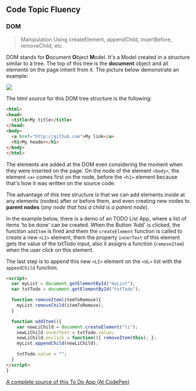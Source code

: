 ## Code Topic Fluency 

### DOM
> Manipulation Using createElement, appendChild, insertBefore, removeChild, etc.

DOM stands for **D**ocument **O**bject **M**odel. It's a Model created in a structure similar to a tree. The top of this tree is the **document** object and all elements on the page inherit from it. The picture below demonstrate an example:

<img src="http://goliveira.com/byui/resources/html-tree.gif" />

The html source for this DOM tree structure is the following:

````html
<html>
<head>
  <title>My title</title>
</head>
<body>
  <a href="http://github.com">My link</a>
  <h1>My header</h1>
</body>
</html>	
````
The elements are added at the DOM even considering the moment when they were inserted on the page. On the node of the element `<body>`, the element `<a>` comes first on the node, before the `<h1>` element because that's how it was written on the source code.

The advantage of this tree structure is that we can add elements inside at any elements (nodes) after or before them,  and even creating new nodes to **parent nodes** (*any node that has a child is a parent node*).

In the example below, there is a demo of an TODO List App, where a list of items 'to be done' can be created. When the Button 'Add' is clicked, the function `addItem` is fired and them the `createElement` function is called to create a new `<LI>` element, them the property `innerText` of this element gets the value of the txtTodo input, also it assigns a function (`removeItem`) when the user click on this element.

The last step is to append this new `<LI>` element on the `<UL>` list with the `appendChild` function.


````html
<script>
  var myList = document.getElementById("myList");
  var txtTodo = document.getElementById("txtTodo");

  function removeItem(itemToRemove){  
    myList.removeChild(itemToRemove);
  }

  function addItem(){
    var newLiChild = document.createElement("li"); 
    newLiChild.innerText = txtTodo.value;
    newLiChild.onclick = function(){ removeItem(this); };
    myList.appendChild(newLiChild);

    txtTodo.value = "";
  }
</script>  
}
````

<a href="https://codepen.io/mintnerknown/pen/ExjxyGq" target="_blank">A complete source of this To Do App (At CodePen)</a>
